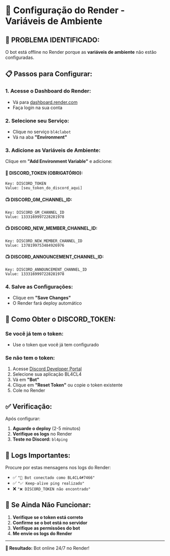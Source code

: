 # 🔧 Configuração do Render - Variáveis de Ambiente

## 🚨 **PROBLEMA IDENTIFICADO:**
O bot está offline no Render porque as **variáveis de ambiente** não estão configuradas.

## 📋 **Passos para Configurar:**

### **1. Acesse o Dashboard do Render:**
- Vá para [dashboard.render.com](https://dashboard.render.com)
- Faça login na sua conta

### **2. Selecione seu Serviço:**
- Clique no serviço `bl4clabot`
- Vá na aba **"Environment"**

### **3. Adicione as Variáveis de Ambiente:**

Clique em **"Add Environment Variable"** e adicione:

#### **🔑 DISCORD_TOKEN (OBRIGATÓRIO):**
```
Key: DISCORD_TOKEN
Value: [seu_token_do_discord_aqui]
```

#### **📺 DISCORD_GM_CHANNEL_ID:**
```
Key: DISCORD_GM_CHANNEL_ID
Value: 1333169997228281978
```

#### **📺 DISCORD_NEW_MEMBER_CHANNEL_ID:**
```
Key: DISCORD_NEW_MEMBER_CHANNEL_ID
Value: 1378199753484926976
```

#### **📺 DISCORD_ANNOUNCEMENT_CHANNEL_ID:**
```
Key: DISCORD_ANNOUNCEMENT_CHANNEL_ID
Value: 1333169997228281978
```

### **4. Salve as Configurações:**
- Clique em **"Save Changes"**
- O Render fará deploy automático

## 🎯 **Como Obter o DISCORD_TOKEN:**

### **Se você já tem o token:**
- Use o token que você já tem configurado

### **Se não tem o token:**
1. Acesse [Discord Developer Portal](https://discord.com/developers/applications)
2. Selecione sua aplicação BL4CL4
3. Vá em **"Bot"**
4. Clique em **"Reset Token"** ou copie o token existente
5. Cole no Render

## ✅ **Verificação:**

Após configurar:
1. **Aguarde o deploy** (2-5 minutos)
2. **Verifique os logs** no Render
3. **Teste no Discord:** `bl4ping`

## 🚨 **Logs Importantes:**

Procure por estas mensagens nos logs do Render:
- ✅ `"🤖 Bot conectado como BL4CL4#7466"`
- ✅ `"✅ Keep-alive ping realizado"`
- ❌ `"❌ DISCORD_TOKEN não encontrado"`

## 🔧 **Se Ainda Não Funcionar:**

1. **Verifique se o token está correto**
2. **Confirme se o bot está no servidor**
3. **Verifique as permissões do bot**
4. **Me envie os logs do Render**

---

**🎯 Resultado:** Bot online 24/7 no Render! 